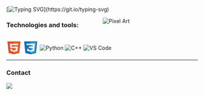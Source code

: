 [![Typing SVG](https://readme-typing-svg.herokuapp.com?font=Fira+Code&pause=1000&width=435&lines=Hi%2C+everyone!;Welcome+to+my+Github+profile!)](https://git.io/typing-svg)

<img src="https://i.pinimg.com/originals/b5/33/26/b53326998608762594cfc9ca3317bcf4.gif" alt="Pixel Art" align="right" width="250">

### Technologies and tools:

<div style="display: inline_block"><br>
  <img align="center" alt="HTML" height="35" width="40" src="https://raw.githubusercontent.com/devicons/devicon/master/icons/html5/html5-original.svg">
  <img align="center" alt="CSS" height="35" width="40" src="https://raw.githubusercontent.com/devicons/devicon/master/icons/css3/css3-original.svg">
  <img align="center" alt="Python" height="35" width="40" src="https://cdn.jsdelivr.net/gh/devicons/devicon@latest/icons/python/python-original.svg"> 
  <img align="center" alt="C++" height="35" width="40" src="https://cdn.jsdelivr.net/gh/devicons/devicon@latest/icons/cplusplus/cplusplus-original.svg">
  <img align="center" alt="VS Code" height="35" width="40" src="https://cdn.jsdelivr.net/gh/devicons/devicon/icons/vscode/vscode-original.svg">
</div>

---

### Contact

<div> 
  <a href="mailto:paullolageneto76@gmail.com"><img src="https://img.shields.io/badge/-Gmail-%23333?style=for-the-badge&logo=gmail&logoColor=white" target="_blank"></a>
</div>
